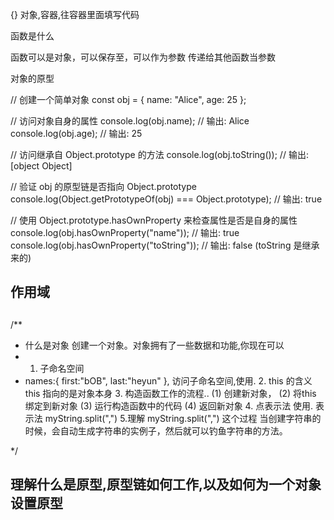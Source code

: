 {} 对象,容器,往容器里面填写代码

函数是什么

函数可以是对象，可以保存至，可以作为参数
传递给其他函数当参数


对象的原型

// 创建一个简单对象
const obj = {
    name: "Alice",
    age: 25
};

// 访问对象自身的属性
console.log(obj.name);  // 输出: Alice
console.log(obj.age);   // 输出: 25

// 访问继承自 Object.prototype 的方法
console.log(obj.toString());  // 输出: [object Object]

// 验证 obj 的原型链是否指向 Object.prototype
console.log(Object.getPrototypeOf(obj) === Object.prototype);  // 输出: true

// 使用 Object.prototype.hasOwnProperty 来检查属性是否是自身的属性
console.log(obj.hasOwnProperty("name"));  // 输出: true
console.log(obj.hasOwnProperty("toString"));  // 输出: false (toString 是继承来的)

## 作用域


## 
/**
 * 什么是对象 创建一个对象。对象拥有了一些数据和功能,你现在可以
 * 1. 子命名空间
 * names:{
        first:"bOB",
        last:"heyun"
    },
    访问子命名空间,使用.
    2. this 的含义
    this 指向的是对象本身
    3. 构造函数工作的流程..
    (1) 创建新对象，
    (2) 将this 绑定到新对象
    (3) 运行构造函数中的代码
    (4) 返回新对象
    4. 点表示法
       使用. 表示法 
        myString.split(",")
    5.理解  myString.split(",") 这个过程
      当创建字符串的时候，会自动生成字符串的实例子，然后就可以钓鱼字符串的方法。
    
 */

 ## 理解什么是原型,原型链如何工作,以及如何为一个对象设置原型